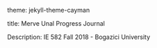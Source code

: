 theme: jekyll-theme-cayman



title: Merve Unal Progress Journal



Description: IE 582 Fall 2018 - Bogazici University
